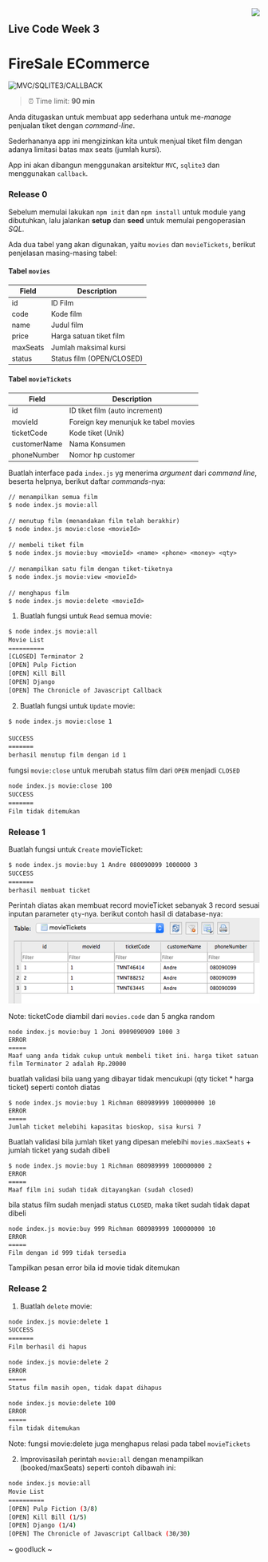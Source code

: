 <img src="https://hacktiv8.com/img/logo-hacktiv8_bordered.png__vzu2vhp2VRX%2Bewg7J0bPlaAf7ee5fc69819b5ef3849344c119f5e18" align="right" />

## Live Code Week 3

# FireSale ECommerce

![MVC/SQLITE3/CALLBACK](https://img.shields.io/badge/Tech%20Stack-MVC%2FSQLITE3%2FCALLBACK-green.svg)

> ⏰ Time limit: **90 min**

Anda ditugaskan untuk membuat app sederhana untuk me-_manage_ penjualan tiket dengan _command-line_.

Sederhananya app ini mengizinkan kita untuk menjual tiket film dengan adanya limitasi batas max seats (jumlah kursi).

App ini akan dibangun menggunakan arsitektur `MVC`, `sqlite3` dan menggunakan `callback`.

### Release 0

Sebelum memulai lakukan `npm init` dan `npm install` untuk module yang dibutuhkan, lalu jalankan **setup** dan **seed** untuk memulai pengoperasian _SQL_.

Ada dua tabel yang akan digunakan, yaitu `movies` dan `movieTickets`, berikut penjelasan masing-masing tabel:

#### Tabel `movies`

| Field    | Description               |
| -------- | ------------------------- |
| id       | ID Film                   |
| code     | Kode film                 |
| name     | Judul film                |
| price    | Harga satuan tiket film   |
| maxSeats | Jumlah maksimal kursi     |
| status   | Status film (OPEN/CLOSED) |

#### Tabel `movieTickets`

| Field        | Description                          |
| ------------ | ------------------------------------ |
| id           | ID tiket film (auto increment)       |
| movieId      | Foreign key menunjuk ke tabel movies |
| ticketCode   | Kode tiket (Unik)                    |
| customerName | Nama Konsumen                        |
| phoneNumber  | Nomor hp customer                    |

Buatlah interface pada `index.js` yg menerima _argument_ dari _command line_, beserta helpnya, berikut daftar _commands_-nya:

```
// menampilkan semua film
$ node index.js movie:all

// menutup film (menandakan film telah berakhir)
$ node index.js movie:close <movieId>

// membeli tiket film
$ node index.js movie:buy <movieId> <name> <phone> <money> <qty>

// menampilkan satu film dengan tiket-tiketnya
$ node index.js movie:view <movieId>

// menghapus film
$ node index.js movie:delete <movieId>
```

1. Buatlah fungsi untuk `Read` semua movie:

```bash
$ node index.js movie:all
Movie List
==========
[CLOSED] Terminator 2
[OPEN] Pulp Fiction
[OPEN] Kill Bill
[OPEN] Django
[OPEN] The Chronicle of Javascript Callback
```

2. Buatlah fungsi untuk `Update` movie:

```bash
$ node index.js movie:close 1

SUCCESS
=======
berhasil menutup film dengan id 1
```

fungsi `movie:close` untuk merubah status film dari `OPEN` menjadi `CLOSED`

```bash
node index.js movie:close 100
SUCCESS
=======
Film tidak ditemukan
```

### Release 1

Buatlah fungsi untuk `Create` movieTicket:

```bash
$ node index.js movie:buy 1 Andre 080090099 1000000 3
SUCCESS
=======
berhasil membuat ticket
```

Perintah diatas akan membuat record movieTicket sebanyak 3 record sesuai inputan parameter `qty`-nya. berikut contoh hasil di database-nya:
![](tblMovieTickets.png)

Note: ticketCode diambil dari `movies.code` dan 5 angka random

```
node index.js movie:buy 1 Joni 0909090909 1000 3
ERROR
=====
Maaf uang anda tidak cukup untuk membeli tiket ini. harga tiket satuan film Terminator 2 adalah Rp.20000
```

buatlah validasi bila uang yang dibayar tidak mencukupi (qty ticket \* harga ticket) seperti contoh diatas

```
$ node index.js movie:buy 1 Richman 080989999 100000000 10
ERROR
=====
Jumlah ticket melebihi kapasitas bioskop, sisa kursi 7
```

Buatlah validasi bila jumlah tiket yang dipesan melebihi `movies.maxSeats` + jumlah ticket yang sudah dibeli

```
$ node index.js movie:buy 1 Richman 080989999 100000000 2
ERROR
=====
Maaf film ini sudah tidak ditayangkan (sudah closed)
```

bila status film sudah menjadi status `CLOSED`, maka tiket sudah tidak dapat dibeli

```
node index.js movie:buy 999 Richman 080989999 100000000 10
ERROR
=====
Film dengan id 999 tidak tersedia
```

Tampilkan pesan error bila id movie tidak ditemukan

### Release 2

1. Buatlah `delete` movie:

```bash
node index.js movie:delete 1
SUCCESS
=======
Film berhasil di hapus
```

```bash
node index.js movie:delete 2
ERROR
=====
Status film masih open, tidak dapat dihapus

```

```bash
node index.js movie:delete 100
ERROR
=====
film tidak ditemukan
```

Note: fungsi movie:delete juga menghapus relasi pada tabel `movieTickets`

2. Improvisasilah perintah `movie:all` dengan menampilkan (booked/maxSeats) seperti contoh dibawah ini:

```bash
node index.js movie:all
Movie List
==========
[OPEN] Pulp Fiction (3/8)
[OPEN] Kill Bill (1/5)
[OPEN] Django (1/4)
[OPEN] The Chronicle of Javascript Callback (30/30)
```

~ goodluck ~
